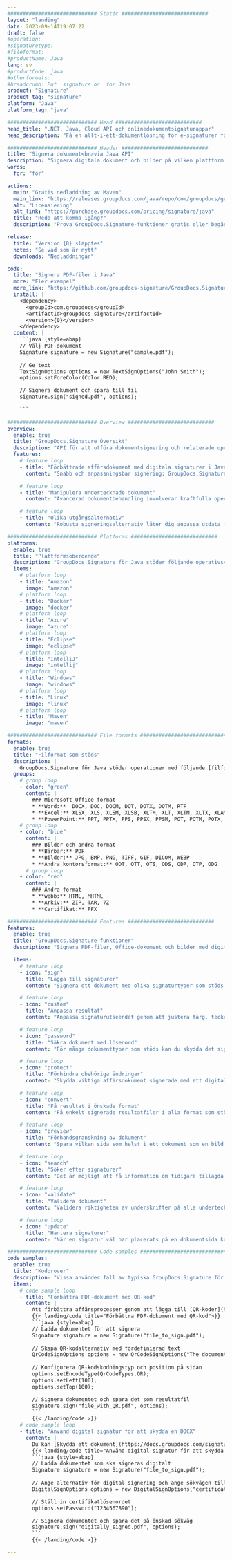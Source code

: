 ```yaml
---
############################# Static ############################
layout: "landing"
date: 2023-09-14T19:07:22
draft: false
#operation: 
#signaturetype: 
#fileformat: 
#productName: Java
lang: sv
#productCode: java
#otherformats: 
#breadcrumb: Put  signature on  for Java
product: "Signature"
product_tag: "signature"
platform: "Java"
platform_tag: "java"

############################# Head ############################
head_title: ".NET, Java, Cloud API och onlinedokumentsignaturappar"
head_description: "Få en allt-i-ett-dokumentlösning för e-signaturer för .NET, Java och molnbaserade applikationer. Signera vanliga dokumentformat online med en enkel dra och släpp-funktion"

############################# Header ############################
title: "Signera dokument<br>via Java API"
description: "Signera digitala dokument och bilder på vilken plattform som helst med hjälp av våra flexibla API:er och appbaserade lösningar för programmerare och slutanvändare."
words:
  for: "för"

actions:
  main: "Gratis nedladdning av Maven"
  main_link: "https://releases.groupdocs.com/java/repo/com/groupdocs/groupdocs-signature/"
  alt: "Licensiering"
  alt_link: "https://purchase.groupdocs.com/pricing/signature/java"
  title: "Redo att komma igång?"
  description: "Prova GroupDocs.Signature-funktioner gratis eller begär en licens"

release:
  title: "Version {0} släpptes"
  notes: "Se vad som är nytt"
  downloads: "Nedladdningar"

code:
  title: "Signera PDF-filer i Java"
  more: "Fler exempel"
  more_link: "https://github.com/groupdocs-signature/GroupDocs.Signature-for-Java"
  install: |
    <dependency>
      <groupId>com.groupdocs</groupId>
      <artifactId>groupdocs-signature</artifactId>
      <version>{0}</version>
    </dependency>
  content: |
    ```java {style=abap}  
    // Välj PDF-dokument
    Signature signature = new Signature("sample.pdf");
    
    // Ge text
    TextSignOptions options = new TextSignOptions("John Smith");
    options.setForeColor(Color.RED);

    // Signera dokument och spara till fil
    signature.sign("signed.pdf", options);
    
    ```

############################# Overview ############################
overview:
  enable: true
  title: "GroupDocs.Signature Översikt"
  description: "API för att utföra dokumentsignering och relaterade operationer i Java-applikationer"
  features:
    # feature loop
    - title: "Förbättrade affärsdokument med digitala signaturer i Java"
      content: "Snabb och anpassningsbar signering: GroupDocs.Signature för Java erbjuder ett brett utbud av digitala signaturalternativ för PDF-filer, bilder och Office-dokument. Du kan använda text, streckkoder, QR-koder, digitala certifikat, bilder eller dold metadata. Dokumentbehandlingen är snabb och effektiv."

    # feature loop
    - title: "Manipulera undertecknade dokument"
      content: "Avancerad dokumentbehandling involverar kraftfulla operationer på signerade dokument med GroupDocs.Signature för Java. Du kan söka efter och validera signaturer som har lagts till i affärsdokument med hjälp av olika användbara kriterier. Dessutom kan du få tillgång till detaljerad information om dokumentet eller få förhandsvisningsbilder av dess sidor."

    # feature loop
    - title: "Olika utgångsalternativ"
      content: "Robusta signeringsalternativ låter dig anpassa utdata för dokument signerade med GroupDocs.Signature for Java. Du kan placera vilken signatur som helst på vilken dokumentsida som helst och konfigurera dess utseende på olika sätt. Java API stöder att spara signerade affärsdokument i många format som stöds och ger alternativ för att skydda dem med lösenord."

############################# Platforms ############################
platforms:
  enable: true
  title: "Plattformsoberoende"
  description: "GroupDocs.Signature för Java stöder följande operativsystem, ramverk och pakethanterare"
  items:
    # platform loop
    - title: "Amazon"
      image: "amazon"
    # platform loop
    - title: "Docker"
      image: "docker"
    # platform loop
    - title: "Azure"
      image: "azure"
    # platform loop
    - title: "Eclipse"
      image: "eclipse"
    # platform loop
    - title: "IntelliJ"
      image: "intellij"
    # platform loop
    - title: "Windows"
      image: "windows"
    # platform loop
    - title: "Linux"
      image: "linux"
    # platform loop
    - title: "Maven"
      image: "maven"

############################# File formats ############################
formats:
  enable: true
  title: "Filformat som stöds"
  description: |
    GroupDocs.Signature för Java stöder operationer med följande [filformat](https://docs.groupdocs.com/signature/java/supported-document-formats/).
  groups:
    # group loop
    - color: "green"
      content: |
        ### Microsoft Office-format
        * **Word:**  DOCX, DOC, DOCM, DOT, DOTX, DOTM, RTF
        * **Excel:** XLSX, XLS, XLSM, XLSB, XLTM, XLT, XLTM, XLTX, XLAM, SXC, SpreadsheetML
        * **PowerPoint:** PPT, PPTX, PPS, PPSX, PPSM, POT, POTM, POTX, PPTM
    # group loop
    - color: "blue"
      content: |
        ### Bilder och andra format
        * **Bärbar:** PDF
        * **Bilder:** JPG, BMP, PNG, TIFF, GIF, DICOM, WEBP
        * **Andra kontorsformat:** ODT, OTT, OTS, ODS, ODP, OTP, ODG
      # group loop
    - color: "red"
      content: |
        ### Andra format
        * **webb:** HTML, MHTML
        * **Arkiv:** ZIP, TAR, 7Z
        * **Certifikat:** PFX

############################# Features ############################
features:
  enable: true
  title: "GroupDocs.Signature-funktioner"
  description: "Signera PDF-filer, Office-dokument och bilder med digitala signaturer"

  items:
    # feature loop
    - icon: "sign"
      title: "Lägga till signaturer"
      content: "Signera ett dokument med olika signaturtyper som stöds genom att placera en digital signatur exakt var som helst på vilken sida som helst."

    # feature loop
    - icon: "custom"
      title: "Anpassa resultat"
      content: "Anpassa signaturutseendet genom att justera färg, teckensnitt, ram, rotation och andra funktioner för att uppnå önskat resultat."

    # feature loop
    - icon: "password"
      title: "Säkra dokument med lösenord"
      content: "För många dokumenttyper som stöds kan du skydda det signerade dokumentet med ett lösenord."

    # feature loop
    - icon: "protect"
      title: "Förhindra obehöriga ändringar"
      content: "Skydda viktiga affärsdokument signerade med ett digitalt certifikat från obehöriga ändringar."

    # feature loop
    - icon: "convert"
      title: "Få resultat i önskade format"
      content: "Få enkelt signerade resultatfiler i alla format som stöds. Du kan också konvertera MS Word-dokument till PDF utan ansträngning."

    # feature loop
    - icon: "preview"
      title: "Förhandsgranskning av dokument"
      content: "Spara vilken sida som helst i ett dokument som en bild för framtida bearbetning."

    # feature loop
    - icon: "search"
      title: "Söker efter signaturer"
      content: "Det är möjligt att få information om tidigare tillagda signaturer i specifika dokument."

    # feature loop
    - icon: "validate"
      title: "Validera dokument"
      content: "Validera riktigheten av underskrifter på alla undertecknade dokument."

    # feature loop
    - icon: "update"
      title: "Hantera signaturer"
      content: "När en signatur väl har placerats på en dokumentsida kan den tas bort, flyttas eller uppdateras efter behov."

############################# Code samples ############################
code_samples:
  enable: true
  title: "Kodprover"
  description: "Vissa använder fall av typiska GroupDocs.Signature för Java-operationer"
  items:
    # code sample loop
    - title: "Förbättra PDF-dokument med QR-kod"
      content: |
        Att förbättra affärsprocesser genom att lägga till [QR-koder](https://docs.groupdocs.com/signature/java/esign-document-with-qr-code-signature/) på specifika sidor i PDF-dokument kan vara värdefullt. Det finns ett exempel på hur man lägger till en QR-kod med GroupDocs.Signature för Java.
        {{< landing/code title="Förbättra PDF-dokument med QR-kod">}}
        ```java {style=abap}
        // Ladda dokumentet för att signera
        Signature signature = new Signature("file_to_sign.pdf");
        
        // Skapa QR-kodalternativ med fördefinierad text
        QrCodeSignOptions options = new QrCodeSignOptions("The document is approved by John Smith");
        
        // Konfigurera QR-kodskodningstyp och position på sidan
        options.setEncodeType(QrCodeTypes.QR);
        options.setLeft(100);
        options.setTop(100);

        // Signera dokumentet och spara det som resultatfil
        signature.sign("file_with_QR.pdf", options);
        ```
        {{< /landing/code >}}
    # code sample loop
    - title: "Använd digital signatur för att skydda en DOCX"
      content: |
        Du kan [Skydda ett dokument](https://docs.groupdocs.com/signature/java/esign-document-with-digital-signature/) genom att använda personliga eller företagssignaturer som lagras som digitala certifikat. Dokument säkrade med certifikat kan inte ändras utan att signaturen ogiltigförklaras.
        {{< landing/code title="Använd digital signatur för att skydda en DOCX">}}
        ```java {style=abap}   
        // Ladda dokumentet som ska signeras digitalt
        Signature signature = new Signature("file_to_sign.pdf");
        
        // Ange alternativ för digital signering och ange sökvägen till certifikatfilen
        DigitalSignOptions options = new DigitalSignOptions("certificate.pfx");

        // Ställ in certifikatlösenordet
        options.setPassword("1234567890");

        // Signera dokumentet och spara det på önskad sökväg
        signature.sign("digitally_signed.pdf", options);
        ```
        {{< /landing/code >}}

---
```

